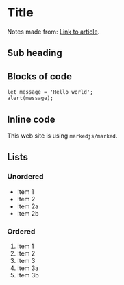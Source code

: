 # Title

Notes made from: [Link to article](https://markdownlivepreview.com/).

## Sub heading

## Blocks of code

```
let message = 'Hello world';
alert(message);
```

## Inline code

This web site is using `markedjs/marked`.

## Lists

### Unordered

* Item 1
* Item 2
* Item 2a
* Item 2b

### Ordered

1. Item 1
1. Item 2
1. Item 3
  1. Item 3a
  1. Item 3b